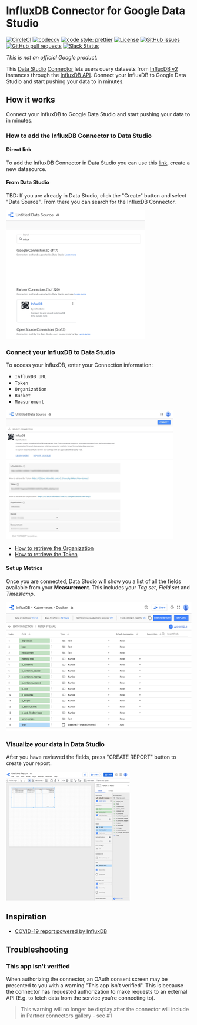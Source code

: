 # InfluxDB Connector for Google Data Studio

[![CircleCI](https://circleci.com/gh/bonitoo-io/influxdb-gds-connector.svg?style=svg)](https://circleci.com/gh/bonitoo-io/influxdb-gds-connector)
[![codecov](https://codecov.io/gh/bonitoo-io/influxdb-gds-connector/branch/master/graph/badge.svg)](https://codecov.io/gh/bonitoo-io/influxdb-gds-connector)
[![code style: prettier](https://img.shields.io/badge/code_style-prettier-ff69b4.svg)](https://github.com/prettier/prettier)
[![License](https://img.shields.io/github/license/bonitoo-io/influxdb-gds-connector.svg)](https://github.com/bonitoo-io/influxdb-gds-connector/blob/master/LICENSE)
[![GitHub issues](https://img.shields.io/github/issues-raw/bonitoo-io/influxdb-gds-connector.svg)](https://github.com/bonitoo-io/influxdb-gds-connector/issues)
[![GitHub pull requests](https://img.shields.io/github/issues-pr-raw/bonitoo-io/influxdb-gds-connector.svg)](https://github.com/bonitoo-io/influxdb-gds-connector/pulls)
[![Slack Status](https://img.shields.io/badge/slack-join_chat-white.svg?logo=slack&style=social)](https://www.influxdata.com/slack)

*This is not an official Google product.*

This [Data Studio] [Connector] lets users query datasets from [InfluxDB v2] instances through the [InfluxDB API]. Connect your InfluxDB to Google Data Studio and start pushing  your data to in minutes.

## How it works

Connect your InfluxDB to Google Data Studio and start pushing  your data to in minutes.

### How to add the InfluxDB Connector to Data Studio

#### Direct link

To add the InfluxDB Connector in Data Studio you can use this [link](https://datastudio.google.com/u/0/datasources/create?connectorId=AKfycbwhJChhmMypQvNlihgRJMAhCb8gaM3ii9oUNWlW_Cp2PbJSfqeHfPyjNVp15iy9ltCs), create a new datasource. 

#### From Data Studio

TBD: If you are already in Data Studio, click the "Create" button and select "Data Source". From there you can search for the InfluxDB Connector.

<img src="docs/datastudio-connector.png" height="350px">

### Connect your InfluxDB to Data Studio

To access your InfluxDB, enter your Connection information: 

- `InfluxDB URL` 
- `Token` 
- `Organization` 
- `Bucket` 
- `Measurement` 

<img src="docs/datastudio-connection.jpg" height="350px">

- [How to retrieve the Organization](https://v2.docs.influxdata.com/v2.0/organizations/view-orgs/)
- [How to retrieve the Token](https://v2.docs.influxdata.com/v2.0/security/tokens/view-tokens/)

#### Set up Metrics

Once you are connected, Data Studio will show you a list of all the fields available from your **Measurement**. 
This includes your _Tag set_, _Field set_ and _Timestamp_. 

<img src="docs/datastudio-fields.png" height="350px">

### Visualize your data in Data Studio

After you have reviewed the fields, press "CREATE REPORT" button to create your report. 

<img src="docs/datastudio-report.png" height="350px">

## Inspiration

- [COVID-19 report powered by InfluxDB](/examples/)

## Troubleshooting

### This app isn't verified

When authorizing the connector, an OAuth consent screen may be presented to you with a warning "This app isn't verified". 
This is because the connector has requested authorization to make requests to an external API (E.g. to fetch data from the service you're connecting to). 

> This warning will no longer be display after the connector will include in Partner connectors gallery - see #1



[Data Studio]: https://datastudio.google.com
[Connector]: https://developers.google.com/datastudio/connector
[InfluxDB v2]: https://www.influxdata.com/products/influxdb-overview/influxdb-2-0/
[InfluxDB API]: https://v2.docs.influxdata.com/v2.0/reference/api/
